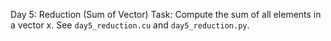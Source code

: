Day 5: Reduction (Sum of Vector)
Task: Compute the sum of all elements in a vector x.
See `day5_reduction.cu` and `day5_reduction.py`.